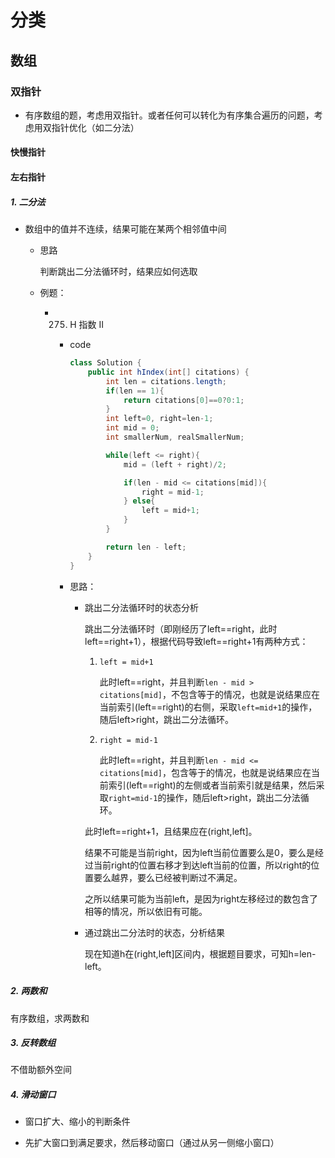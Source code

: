 # 分类

## 数组

### 双指针

+ 有序数组的题，考虑用双指针。或者任何可以转化为有序集合遍历的问题，考虑用双指针优化（如二分法）

#### 快慢指针

#### 左右指针

##### 1. 二分法

+ 数组中的值并不连续，结果可能在某两个相邻值中间

    + 思路

        判断跳出二分法循环时，结果应如何选取

    + 例题：

        + 275. H 指数 II

            + code

                ```java
                class Solution {
                    public int hIndex(int[] citations) {
                        int len = citations.length;
                        if(len == 1){
                            return citations[0]==0?0:1;
                        }
                        int left=0, right=len-1;
                        int mid = 0;
                        int smallerNum, realSmallerNum;

                        while(left <= right){
                            mid = (left + right)/2;

                            if(len - mid <= citations[mid]){
                                right = mid-1;
                            } else{
                                left = mid+1;
                            }
                        }

                        return len - left;
                    }
                }
                ```

            + 思路：

                + 跳出二分法循环时的状态分析

                    跳出二分法循环时（即刚经历了left==right，此时left==right+1），根据代码导致left==right+1有两种方式：

                    1. `left = mid+1`

                        此时left==right，并且判断`len - mid > citations[mid]`，不包含等于的情况，也就是说结果应在当前索引(left==right)的右侧，采取`left=mid+1`的操作，随后left>right，跳出二分法循环。

                    2. `right = mid-1`

                        此时left==right，并且判断`len - mid <= citations[mid]`，包含等于的情况，也就是说结果应在当前索引(left==right)的左侧或者当前索引就是结果，然后采取`right=mid-1`的操作，随后left>right，跳出二分法循环。

                    此时left==right+1，且结果应在(right,left]。

                    结果不可能是当前right，因为left当前位置要么是0，要么是经过当前right的位置右移才到达left当前的位置，所以right的位置要么越界，要么已经被判断过不满足。

                    之所以结果可能为当前left，是因为right左移经过的数包含了相等的情况，所以依旧有可能。

                + 通过跳出二分法时的状态，分析结果

                    现在知道h在(right,left]区间内，根据题目要求，可知h=len-left。

##### 2. 两数和

有序数组，求两数和

##### 3. 反转数组

不借助额外空间

##### 4. 滑动窗口

+ 窗口扩大、缩小的判断条件

+ 先扩大窗口到满足要求，然后移动窗口（通过从另一侧缩小窗口）